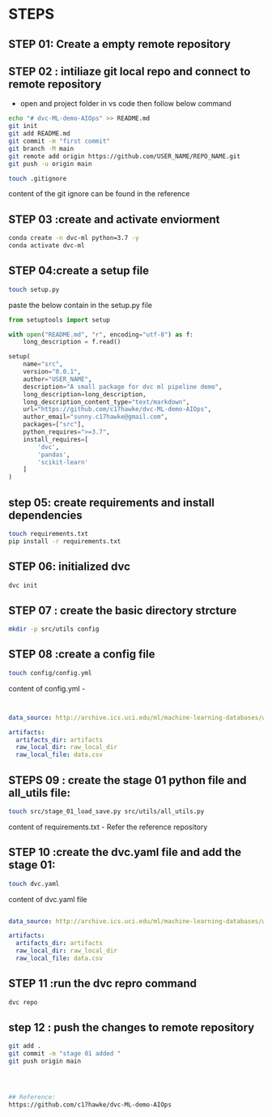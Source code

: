 # STEPS

## STEP 01: Create a  empty remote repository 

## STEP 02 : intiliaze git local repo and connect to remote repository 
* open and project folder in vs code then follow below command 
```bash
echo "# dvc-ML-demo-AIOps" >> README.md
git init
git add README.md
git commit -m "first commit"
git branch -M main
git remote add origin https://github.com/USER_NAME/REPO_NAME.git
git push -u origin main
```

``` bash 
touch .gitignore 
```
content of the git ignore can be found in  the reference 


## STEP 03 :create and activate enviorment 
```bash
conda create -n dvc-ml python=3.7 -y
conda activate dvc-ml
```

## STEP 04:create a setup file 

``` bash
touch setup.py
```
paste the below contain  in the setup.py file

```python
from setuptools import setup

with open("README.md", "r", encoding="utf-8") as f:
    long_description = f.read()

setup(
    name="src",
    version="0.0.1",
    author="USER_NAME",
    description="A small package for dvc ml pipeline demo",
    long_description=long_description,
    long_description_content_type="text/markdown",
    url="https://github.com/c17hawke/dvc-ML-demo-AIOps",
    author_email="sunny.c17hawke@gmail.com",
    packages=["src"],
    python_requires=">=3.7",
    install_requires=[
        'dvc',
        'pandas',
        'scikit-learn'
    ]
)
```






## step 05: create requirements and install dependencies 
```bash
touch requirements.txt
pip install -r requirements.txt
```

## STEP 06: initialized dvc 
```bash 
dvc init
```
## STEP 07 : create the basic directory strcture 

```bash
mkdir -p src/utils config
```

## STEP 08 :create a config file 
```bash 
touch config/config.yml
```
content of config.yml -
```yaml


data_source: http://archive.ics.uci.edu/ml/machine-learning-databases/wine-quality/winequality-red.csv

artifacts: 
  artifacts_dir: artifacts
  raw_local_dir: raw_local_dir
  raw_local_file: data.csv

```
## STEPS 09 : create the stage 01 python file and all_utils file:
```bash
touch src/stage_01_load_save.py src/utils/all_utils.py
```

content of requirements.txt - Refer the reference repository

## STEP 10 :create the dvc.yaml file and add the stage 01:
``` bash
touch dvc.yaml
```

content of dvc.yaml file
```yaml

data_source: http://archive.ics.uci.edu/ml/machine-learning-databases/wine-quality/winequality-red.csv

artifacts: 
  artifacts_dir: artifacts
  raw_local_dir: raw_local_dir
  raw_local_file: data.csv


```

## STEP 11 :run the dvc repro  command 
```bash 
dvc repo
```
## step 12 : push the changes to remote repository 

```bash
git add .
git commit -m "stage 01 added "
git push origin main 




## Reference:
https://github.com/c17hawke/dvc-ML-demo-AIOps


